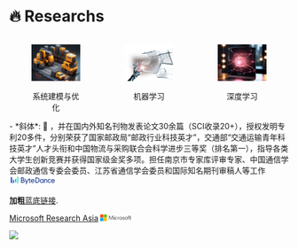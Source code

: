 # 🔥 Researchs
<div style="display: flex; justify-content: space-around;">  
  <figure style="text-align: center;">  
    <img src='./images/1.1.png' alt="系统建模与优化示例图" style="width: 25em; height: auto; margin-bottom: 1em;">  
    <figcaption style="font-size: 1em; text-align: center;">系统建模与优化</figcaption>  
  </figure>  
  <figure style="text-align: center;">  
    <img src='./images/1.2.png' alt="机器学习示例图" style="width: 25em; height: auto; margin-bottom: 1em;">  
    <figcaption style="font-size: 1em; text-align: center;">机器学习</figcaption>  
  </figure>  
  <figure style="text-align: center;">  
    <img src='./images/1.3.png' alt="深度学习示例图" style="width: 25em; height: auto; margin-bottom: 1em;">  
    <figcaption style="font-size: 1em; text-align: center;">深度学习</figcaption>  
  </figure>  
</div>
- *斜体*: 🎉 
，并在国内外知名刊物发表论文30余篇（SCI收录20+），授权发明专利20多件，分别荣获了国家邮政局“邮政行业科技英才”，交通部“交通运输青年科技英才”人才头衔和中国物流与采购联合会科学进步三等奖（排名第一），指导各类大学生创新竞赛并获得国家级金奖多项。担任南京市专家库评审专家、中国通信学会邮政通信专委会委员、江苏省通信学会委员和国际知名期刊审稿人等工作<img src='./images/tiktok.png' style='width: 6em;'>

**加粗**[蓝底链接](mailto:ren.yi@bytedance.com).

[Microsoft Research Asia](https://www.microsoft.com/en-us/research/group/machine-learning-research-group/) <img src='./images/microsoft_logo.svg' style="width: 4em;">

<a href='https://scholar.google.com/citations?user=4FA6C0AAAAAJ'><img src="https://img.shields.io/endpoint?logo=Google%20Scholar&url=https%3A%2F%2Fcdn.jsdelivr.net%2Fgh%2FRayeRen%2Frayeren.github.io@google-scholar-stats%2Fgs_data_shieldsio.json&labelColor=f6f6f6&color=9cf&style=flat&label=citations"></a>